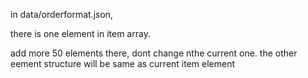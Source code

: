 in data/orderformat.json,

there is one element in item array.


add more 50 elements there, dont change nthe current one. the other eement structure will be same as current item element